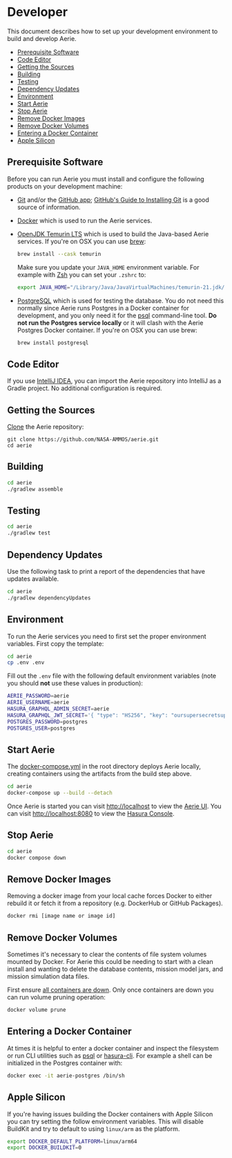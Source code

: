 # Developer

This document describes how to set up your development environment to build and develop Aerie.

- [Prerequisite Software](#prerequisite-software)
- [Code Editor](#code-editor)
- [Getting the Sources](#getting-the-sources)
- [Building](#building)
- [Testing](#testing)
- [Dependency Updates](#dependency-updates)
- [Environment](#environment)
- [Start Aerie](#start-aerie)
- [Stop Aerie](#stop-aerie)
- [Remove Docker Images](#remove-docker-images)
- [Remove Docker Volumes](#remove-docker-volumes)
- [Entering a Docker Container](#entering-a-docker-container)
- [Apple Silicon](#apple-silicon)

## Prerequisite Software

Before you can run Aerie you must install and configure the following products on your development machine:

- [Git](http://git-scm.com) and/or the [GitHub app](https://desktop.github.com/); [GitHub's Guide to Installing Git](https://help.github.com/articles/set-up-git) is a good source of information.

- [Docker](https://www.docker.com/) which is used to run the Aerie services.

- [OpenJDK Temurin LTS](https://adoptium.net/temurin/) which is used to build the Java-based Aerie services. If you're on OSX you can use [brew](https://brew.sh/):

  ```sh
  brew install --cask temurin
  ```

  Make sure you update your `JAVA_HOME` environment variable. For example with [Zsh](https://www.zsh.org/) you can set your `.zshrc` to:

  ```sh
  export JAVA_HOME="/Library/Java/JavaVirtualMachines/temurin-21.jdk/Contents/Home"
  ```

- [PostgreSQL](https://www.postgresql.org) which is used for testing the database. You do not need this normally since Aerie runs Postgres in a Docker container for development, and you only need it for the [psql](https://www.postgresql.org/docs/current/app-psql.html) command-line tool. **Do not run the Postgres service locally** or it will clash with the Aerie Postgres Docker container. If you're on OSX you can use brew:

  ```sh
  brew install postgresql
  ```

## Code Editor

If you use [IntelliJ IDEA](https://www.jetbrains.com/idea/), you can import the Aerie repository into IntelliJ as a Gradle project. No additional configuration is required.

## Getting the Sources

[Clone](https://help.github.com/en/github/creating-cloning-and-archiving-repositories/cloning-a-repository) the Aerie repository:

```shell
git clone https://github.com/NASA-AMMOS/aerie.git
cd aerie
```

## Building

```sh
cd aerie
./gradlew assemble
```

## Testing

```sh
cd aerie
./gradlew test
```

## Dependency Updates

Use the following task to print a report of the dependencies that have updates available.

```sh
cd aerie
./gradlew dependencyUpdates
```

## Environment

To run the Aerie services you need to first set the proper environment variables. First copy the template:

```sh
cd aerie
cp .env .env
```

Fill out the `.env` file with the following default environment variables (note you should **not** use these values in production):

```sh
AERIE_PASSWORD=aerie
AERIE_USERNAME=aerie
HASURA_GRAPHQL_ADMIN_SECRET=aerie
HASURA_GRAPHQL_JWT_SECRET='{ "type": "HS256", "key": "oursupersecretsupersecurekey1234567890" }'
POSTGRES_PASSWORD=postgres
POSTGRES_USER=postgres
```

## Start Aerie

The [docker-compose.yml](../docker-compose.yml) in the root directory deploys Aerie locally, creating containers using the artifacts from the build step above.

```sh
cd aerie
docker-compose up --build --detach
```

Once Aerie is started you can visit [http://localhost](http://localhost) to view the [Aerie UI](https://github.com/NASA-AMMOS/aerie-ui). You can visit [http://localhost:8080](http://localhost:8080) to view the [Hasura Console](https://hasura.io/).

## Stop Aerie

```sh
cd aerie
docker compose down
```

## Remove Docker Images

Removing a docker image from your local cache forces Docker to either rebuild it or fetch it from a repository (e.g. DockerHub or GitHub Packages).

```sh
docker rmi [image name or image id]
```

## Remove Docker Volumes

Sometimes it's necessary to clear the contents of file system volumes mounted by Docker. For Aerie this could be needing
to start with a clean install and wanting to delete the database contents, mission model jars, and mission simulation
data files.

First ensure [all containers are down](#stop-aerie). Only once containers are down you can run volume
pruning operation:

```sh
docker volume prune
```

## Entering a Docker Container

At times it is helpful to enter a docker container and inspect the filesystem or run CLI utilities such as
[psql](https://www.postgresql.org/docs/current/app-psql.html) or [hasura-cli](https://hasura.io/docs/latest/hasura-cli/commands/index/). For example a shell can be initialized in the Postgres container with:

```sh
docker exec -it aerie-postgres /bin/sh
```

## Apple Silicon

If you're having issues building the Docker containers with Apple Silicon you can try setting the follow environment variables.
This will disable BuildKit and try to default to using `linux/arm` as the platform.
```sh
export DOCKER_DEFAULT_PLATFORM=linux/arm64
export DOCKER_BUILDKIT=0
```
